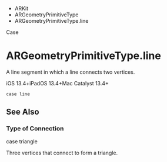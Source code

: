 

- ARKit
- ARGeometryPrimitiveType
-  ARGeometryPrimitiveType.line 

Case

# ARGeometryPrimitiveType.line

A line segment in which a line connects two vertices.

iOS 13.4+iPadOS 13.4+Mac Catalyst 13.4+

``` source
case line
```

## See Also

### Type of Connection

case triangle

Three vertices that connect to form a triangle.


